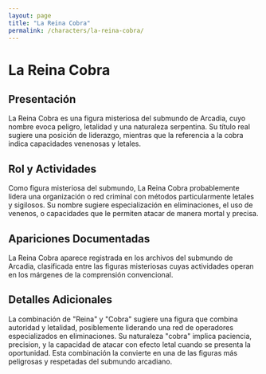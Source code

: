 ```yaml
---
layout: page
title: "La Reina Cobra"
permalink: /characters/la-reina-cobra/
---
```


# La Reina Cobra

## Presentación
La Reina Cobra es una figura misteriosa del submundo de Arcadia, cuyo nombre evoca peligro, letalidad y una naturaleza serpentina. Su título real sugiere una posición de liderazgo, mientras que la referencia a la cobra indica capacidades venenosas y letales.

## Rol y Actividades
Como figura misteriosa del submundo, La Reina Cobra probablemente lidera una organización o red criminal con métodos particularmente letales y sigilosos. Su nombre sugiere especialización en eliminaciones, el uso de venenos, o capacidades que le permiten atacar de manera mortal y precisa.

## Apariciones Documentadas
La Reina Cobra aparece registrada en los archivos del submundo de Arcadia, clasificada entre las figuras misteriosas cuyas actividades operan en los márgenes de la comprensión convencional.

## Detalles Adicionales
La combinación de "Reina" y "Cobra" sugiere una figura que combina autoridad y letalidad, posiblemente liderando una red de operadores especializados en eliminaciones. Su naturaleza "cobra" implica paciencia, precision, y la capacidad de atacar con efecto letal cuando se presenta la oportunidad. Esta combinación la convierte en una de las figuras más peligrosas y respetadas del submundo arcadiano.